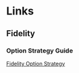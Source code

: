 # Links

## Fidelity

### Option Strategy Guide

[Fidelity Option Strategy](https://www.fidelity.com/learning-center/investment-products/options/options-strategy-guide/overview)
